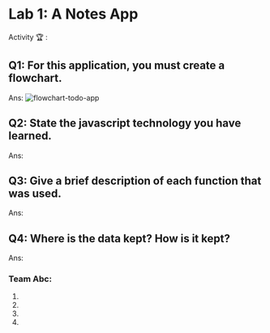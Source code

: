 # Lab 1: A Notes App

Activity 🏆 :
## Q1: For this application, you must create a flowchart.
Ans:
![flowchart-todo-app](http://www.plantuml.com/plantuml/png/hP513e8m44NtFSKiuGgm40DktN22XdwaIMqDCsgylNLYH1CMB5nrfl_bvoNJiDXPhkTWT31LFwKx7PE0Q-D7AlREwRehIIP4AXxWqX1LxGmhqApE-uljxGshSCPpji0832fYUcUTvy7ERecZysD-VsJqKvKEpikwKu-0GJuzbPB_D6md6q_W3P8T0WJRDB_OUhsH9LrCa-TygIS0)

## Q2: State the javascript technology you have learned.
Ans:

## Q3: Give a brief description of each function that was used.
Ans:

## Q4: Where is the data kept? How is it kept?
Ans:


### Team Abc:
1.
2.
3.
4.
